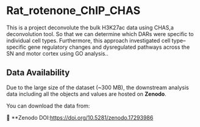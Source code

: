 # Rat_rotenone_ChIP_CHAS
This is a project deconvolute the bulk H3K27ac data using CHAS,a deconvolution tool. So that we can determine which DARs were specific to individual cell types. Furthermore, this approach investigated cell type–specific gene regulatory changes and dysregulated pathways across the SN and motor cortex using GO analysis.. 
##  Data Availability
Due to the large size of the dataset (~300 MB), the downstream analysis data including all the objects and values are hosted on **Zenodo**.

You can download the data from:

🔗 **Zenodo DOI:https://doi.org/10.5281/zenodo.17293986
